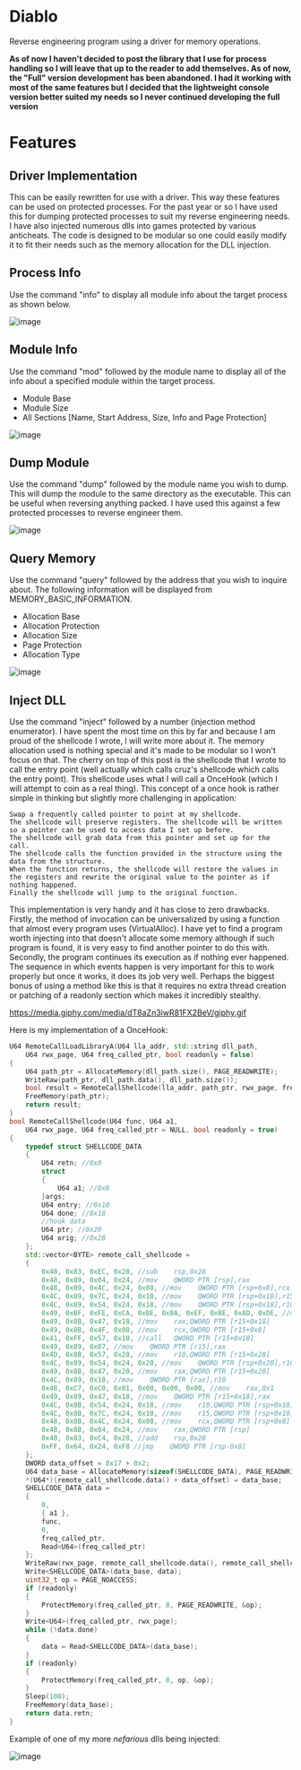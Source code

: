 # Diablo
Reverse engineering program using a driver for memory operations. 

**As of now I haven't decided to post the library that I use for process handling so I will leave that up to the reader to add themselves. As of now, the "Full" version development has been abandoned. I had it working with most of the same features but I decided that the lightweight console version better suited my needs so I never continued developing the full version**

# Features

## Driver Implementation
This can be easily rewritten for use with a driver. This way these features can be used on protected processes. For the past year or so I have used this for dumping protected processes to suit my reverse engineering needs. I have also injected numerous dlls into games protected by various anticheats. The code is designed to be modular so one could easily modify it to fit their needs such as the memory allocation for the DLL injection.
## Process Info
Use the command "info" to display all module info about the target process as shown below.

![image](https://user-images.githubusercontent.com/88007716/231944451-1ed299aa-f8fd-454d-873d-cc8367ee659b.png)

## Module Info
Use the command "mod" followed by the module name to display all of the info about a specified module within the target process.
* Module Base
* Module Size
* All Sections [Name, Start Address, Size, Info and Page Protection]

![image](https://user-images.githubusercontent.com/88007716/231944628-b932f2c8-ee89-40e0-951e-8cbb9438678c.png)

## Dump Module
Use the command "dump" followed by the module name you wish to dump. This will dump the module to the same directory as the executable. This can be useful when reversing anything packed. I have used this against a few protected processes to reverse engineer them.

![image](https://user-images.githubusercontent.com/88007716/231945194-f5661ef0-5718-4611-ac4a-f48d36298cba.png)

## Query Memory
Use the command "query" followed by the address that you wish to inquire about. The following information will be displayed from MEMORY_BASIC_INFORMATION.
* Allocation Base
* Allocation Protection
* Allocation Size
* Page Protection
* Allocation Type

![image](https://user-images.githubusercontent.com/88007716/231945352-38459f7e-41e7-4029-8485-25c69a29f24b.png)

## Inject DLL
Use the command "inject" followed by a number (injection method enumerator). I have spent the most time on this by far and because I am proud of the shellcode I wrote, I will write more about it. The memory allocation used is nothing special and it's made to be modular so I won't focus on that. The cherry on top of this post is the shellcode that I wrote to call the entry point (well actually which calls cruz's shellcode which calls the entry point). This shellcode uses what I will call a OnceHook (which I will attempt to coin as a real thing). This concept of a once hook is rather simple in thinking but slightly more challenging in application:
```
Swap a frequently called pointer to point at my shellcode.
The shellcode will preserve registers. The shellcode will be written so a pointer can be used to access data I set up before.
The shellcode will grab data from this pointer and set up for the call.
The shellcode calls the function provided in the structure using the data from the structure.
When the function returns, the shellcode will restore the values in the registers and rewrite the original value to the pointer as if nothing happened.
Finally the shellcode will jump to the original function.
```
This implementation is very handy and it has close to zero drawbacks. Firstly, the method of invocation can be universalized by using a function that almost every program uses (VirtualAlloc). I have yet to find a program worth injecting into that doesn't allocate some memory although if such program is found, it is very easy to find another pointer to do this with. Secondly, the program continues its execution as if nothing ever happened. The sequence in which events happen is very important for this to work properly but once it works, it does its job very well. Perhaps the biggest bonus of using a method like this is that it requires no extra thread creation or patching of a readonly section which makes it incredibly stealthy.

https://media.giphy.com/media/dT8aZn3iwR81FX2BeV/giphy.gif

Here is my implementation of a OnceHook:
```cpp
U64 RemoteCallLoadLibraryA(U64 lla_addr, std::string dll_path,
	U64 rwx_page, U64 freq_called_ptr, bool readonly = false)
{
	U64 path_ptr = AllocateMemory(dll_path.size(), PAGE_READWRITE);
	WriteRaw(path_ptr, dll_path.data(), dll_path.size());
	bool result = RemoteCallShellcode(lla_addr, path_ptr, rwx_page, freq_called_ptr, readonly);
	FreeMemory(path_ptr);
	return result;
}
bool RemoteCallShellcode(U64 func, U64 a1,
	U64 rwx_page, U64 freq_called_ptr = NULL, bool readonly = true)
{
	typedef struct SHELLCODE_DATA
	{
		U64 retn; //0x0
		struct
		{
			U64 a1; //0x8
		}args;
		U64 entry; //0x10
		U64 done; //0x18
		//hook data
		U64 ptr; //0x20
		U64 orig; //0x28
	};
	std::vector<BYTE> remote_call_shellcode =
	{
		0x48, 0x83, 0xEC, 0x28, //sub    rsp,0x28
		0x48, 0x89, 0x04, 0x24, //mov    QWORD PTR [rsp],rax
		0x48, 0x89, 0x4C, 0x24, 0x08, //mov    QWORD PTR [rsp+0x8],rcx
		0x4C, 0x89, 0x7C, 0x24, 0x10, //mov    QWORD PTR [rsp+0x10],r15
		0x4C, 0x89, 0x54, 0x24, 0x18, //mov    QWORD PTR [rsp+0x18],r10
		0x49, 0xBF, 0xFE, 0xCA, 0xBE, 0xBA, 0xEF, 0xBE, 0xAD, 0xDE, //movabs r15,0xdeadbeefbabecafe
		0x49, 0x8B, 0x47, 0x18, //mov    rax,QWORD PTR [r15+0x18]
		0x49, 0x8B, 0x4F, 0x08, //mov    rcx,QWORD PTR [r15+0x8]
		0x41, 0xFF, 0x57, 0x10, //call   QWORD PTR [r15+0x10]
		0x49, 0x89, 0x07, //mov    QWORD PTR [r15],rax
		0x4D, 0x8B, 0x57, 0x28, //mov    r10,QWORD PTR [r15+0x28]
		0x4C, 0x89, 0x54, 0x24, 0x20, //mov    QWORD PTR [rsp+0x20],r10
		0x49, 0x8B, 0x47, 0x20, //mov    rax,QWORD PTR [r15+0x20]
		0x4C, 0x89, 0x10, //mov    QWORD PTR [rax],r10
		0x48, 0xC7, 0xC0, 0x01, 0x00, 0x00, 0x00, //mov    rax,0x1
		0x49, 0x89, 0x47, 0x18, //mov    QWORD PTR [r15+0x18],rax
		0x4C, 0x8B, 0x54, 0x24, 0x18, //mov    r10,QWORD PTR [rsp+0x18]
		0x4C, 0x8B, 0x7C, 0x24, 0x10, //mov    r15,QWORD PTR [rsp+0x10]
		0x48, 0x8B, 0x4C, 0x24, 0x08, //mov    rcx,QWORD PTR [rsp+0x8]
		0x48, 0x8B, 0x04, 0x24, //mov    rax,QWORD PTR [rsp]
		0x48, 0x83, 0xC4, 0x28, //add    rsp,0x28
		0xFF, 0x64, 0x24, 0xF8 //jmp    QWORD PTR [rsp-0x8]
	};
	DWORD data_offset = 0x17 + 0x2;
	U64 data_base = AllocateMemory(sizeof(SHELLCODE_DATA), PAGE_READWRITE);
	*(U64*)(remote_call_shellcode.data() + data_offset) = data_base;
	SHELLCODE_DATA data =
	{
		0,
		{ a1 },
		func,
		0,
		freq_called_ptr,
		Read<U64>(freq_called_ptr)
	};
	WriteRaw(rwx_page, remote_call_shellcode.data(), remote_call_shellcode.size());
	Write<SHELLCODE_DATA>(data_base, data);
	uint32_t op = PAGE_NOACCESS;
	if (readonly)
	{
		ProtectMemory(freq_called_ptr, 8, PAGE_READWRITE, &op);
	}
	Write<U64>(freq_called_ptr, rwx_page);
	while (!data.done)
	{
		data = Read<SHELLCODE_DATA>(data_base);
	}
	if (readonly)
	{
		ProtectMemory(freq_called_ptr, 8, op, &op);
	}
	Sleep(100);
	FreeMemory(data_base);
	return data.retn;
}
```



Example of one of my more *nefarious* dlls being injected:

![image](https://user-images.githubusercontent.com/88007716/231946158-f5d826dc-b383-40fe-98e1-80563ef6d7fb.png)


